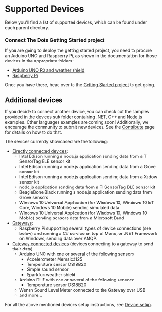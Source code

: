 # Supported Devices #

Below you'll find a list of supported devices, which can be found under each parent directory.

### Connect The Dots Getting Started project ###
If you are going to deploy the getting started project, you need to procure an Arduino UNO and Raspberry Pi, as shown in the documentation for those devices in the appropriate folders:

- [Arduino UNO R3 and weather shield](Devices/GatewayConnectedDevices/Arduino%20UNO/Weather/WeatherShieldJson/Hardware.md)
- [Raspberry Pi](Devices/Gateways/GatewayService/Hardware.md)

Once you have these, head over to the [Getting Started project](GettingStarted.md) to get going.

## Additional devices ##
If you decide to connect another device, you can check out the samples provided in the devices sub folder containing .NET, C++ and Node.js examples. Other languages examples are coming soon! Additionally, we encourage the community to submit new devices.  See the [Contribute](Contribute.md) page for details on how to do that.

The devices currently showcased are the following:

- [Directly connected devices](Devices/DirectlyConnectedDevices/):
    - Intel Edison running a node.js application sending data from a TI SensorTag BLE sensor kit
    - Intel Edison running a node.js application sending data from a Grove sensor kit
    - Intel Edison running a node.js application sending data from a Xadow sensor kit
    - node.js application sending data from a TI SensorTag BLE sensor kit
    - BeagleBone Black running a node.js application sending data from Grove sensors
    - Windows 10 Universal Application (for Windows 10, Windows 10 IoT Core, Windows 10 Mobile) sending simulated data
    - Windows 10 Universal Application (for Windows 10, Windows 10 Mobile) sending sensors data from a Microsoft Band
- [Gateways](Devices/Gateways/GatewayService/):
    - Raspberry Pi supporting several types of device connections (see below) and running a C# service on top of Mono, or .NET Framework on Windows, sending data over AMQP. 
- [Gateway connected devices](Devices/GatewayConnectedDevices/) (devices connecting to a gateway to send their data)
    - Arduino UNO with one or several of the following sensors
        - Accelerometer Memsic2125
        - Temperature sensor DS18B20
        - Simple sound sensor
        - Sparkfun weather shield
    - Arduino DUE with one or several of the following sensors:
        - Temperature sensor DS18B20
    - Wensn Sound Level Meter connected to the Gateway over USB
    - and more...

For all the above mentioned devices setup instructions, see [Device setup](Devices/DeviceSetup.md).